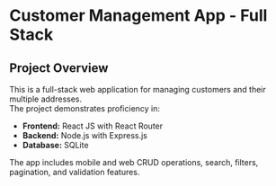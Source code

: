 # Customer Management App - Full Stack 

## Project Overview
This is a full-stack web application for managing customers and their multiple addresses.  
The project demonstrates proficiency in:

- **Frontend:** React JS with React Router  
- **Backend:** Node.js with Express.js  
- **Database:** SQLite  

The app includes mobile and web CRUD operations, search, filters, pagination, and validation features.



